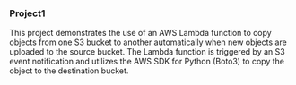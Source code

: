 ### Project1

  This project demonstrates the use of an AWS Lambda function to copy objects from one S3 bucket to another automatically when new objects are uploaded to the source bucket. 
  The Lambda function is triggered by an S3 event notification and utilizes the AWS SDK for Python (Boto3) to copy the object to the destination bucket.
